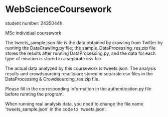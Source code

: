 # WebScienceCoursework
student number: 2435044h

MSc individual coursework


The tweets_sample.json file is the data obtained by crawling from Twitter by running the DataCrawling.py file; the sample_DataProcessing_res.zip file stores the results after running DataProcessing.py, and the data for each type of emotion is stored in a separate csv file.


The actual data analyzed by this coursework is tweets.json. The analysis results and crowdsourcing results are stored in separate csv files in the DataProcessing & Crowdsourcing_res.zip file.


Please fill in the corresponding information in the authentication.py file before running the program.

When running real analysis data, you need to change the file name 'tweets_sample.json' in the code to 'tweets.json'.
